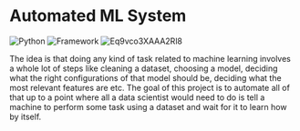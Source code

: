 # Automated ML System
![Python](https://img.shields.io/badge/Python-3.8-blueviolet)
![Framework](https://img.shields.io/badge/Framework-Streamlit-red)
![Eq9vco3XAAA2Rl8](https://user-images.githubusercontent.com/93439623/184546481-f3108fa8-8e45-403b-84ab-eef8e08a9375.jpg)

The idea is that doing any kind of task related to machine learning involves a whole lot of steps like cleaning a dataset, choosing a model, deciding what the right configurations of that model should be, deciding what the most relevant features are etc. The goal of this project is to automate all of that up to a point where all a data scientist would need to do is tell a machine to perform some task using a dataset and wait for it to learn how by itself. 
